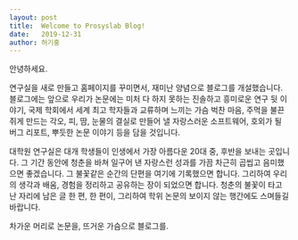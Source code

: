 ```yaml
---
layout: post
title:  Welcome to Prosyslab Blog!
date:   2019-12-31
author: 허기홍
---
```

안녕하세요.

연구실을 새로 만들고 홈페이지를 꾸미면서, 재미난 양념으로 블로그를 개설했습니다.
블로그에는 앞으로 우리가 논문에는 미처 다 하지 못하는 진솔하고 흥미로운 연구 뒷 이야기,
국제 학회에서 세계 최고 학자들과 교류하며 느끼는 가슴 벅찬 마음, 주먹을 불끈 쥐게 만드는 각오,
피, 땀, 눈물의 결실로 만들어 낼 자랑스러운 소프트웨어, 호외가 될 버그 리포트, 뿌듯한 논문 이야기
등을 담을 것입니다.

대학원 연구실은 대개 학생들이 인생에서 가장 아름다운 20대 중, 후반을 보내는 곳입니다.
그 기간 동안에 청춘을 바쳐 일구어 낸 자랑스런 성과를 가끔 차근히 곱씹고 음미했으면 좋겠습니다.
그 불꽃같은 순간의 단편을 여기에 기록했으면 합니다.
그리하여 우리의 생각과 배움, 경험을 정리하고 공유하는 장이 되었으면 합니다.
청춘의 불꽃이 타고 난 자리에 남은 글 한 편, 한 편이, 그리하여 학위 논문의 보이지 않는 행간에도 스며들길 바랍니다.

차가운 머리로 논문을, 뜨거운 가슴으로 블로그를.
